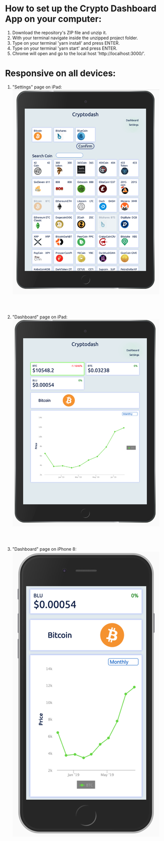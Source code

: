 # How to set up the Crypto Dashboard App on your computer:

1. Download the repository's ZIP file and unzip it.
2. With your terminal navigate inside the unzipped project folder.
3. Type on your terminal 'yarn install' and press ENTER.
4. Type on your terminal 'yarn start' and press ENTER.
5. Chrome will open and go to the local host 'http://localhost:3000/'.

# Responsive on all devices:

1. "Settings" page on iPad:
   ![](images/image01.png)

<br /><br />

2. "Dashboard" page on iPad:
   ![](images/image02.png)

<br /><br />

3. "Dashboard" page on iPhone 8:
   ![](images/image03.png)